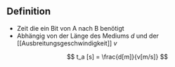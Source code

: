 ## Definition
- Zeit die ein Bit von A nach B benötigt
- Abhängig von der Länge des Mediums $d$ und der [[Ausbreitungsgeschwindigkeit]] $v$

$$
t_a [s] = \frac{d[m]}{v[m/s]}
$$